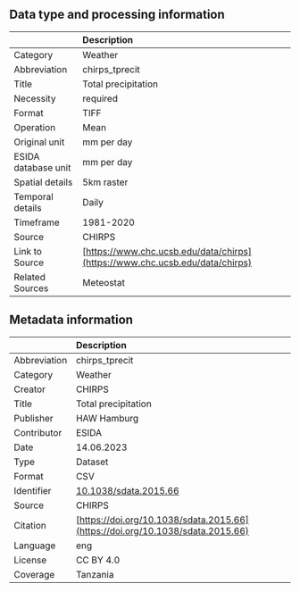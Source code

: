 ## Data type and processing information 

|                     | Description                                                                  |
|:--------------------|:-----------------------------------------------------------------------------|
| Category            | Weather                                                                      |
| Abbreviation        | chirps_tprecit                                                               |
| Title               | Total precipitation                                                          |
| Necessity           | required                                                                     |
| Format              | TIFF                                                                         |
| Operation           | Mean                                                                         |
| Original unit       | mm per day                                                                   |
| ESIDA database unit | mm per day                                                                   |
| Spatial details     | 5km raster                                                                   |
| Temporal details    | Daily                                                                        |
| Timeframe           | 1981-2020                                                                    |
| Source              | CHIRPS                                                                       |
| Link to Source      | [https://www.chc.ucsb.edu/data/chirps](https://www.chc.ucsb.edu/data/chirps) |
| Related Sources     | Meteostat                                                                    |

## Metadata information 

|              | Description                                                                    |
|:-------------|:-------------------------------------------------------------------------------|
| Abbreviation | chirps_tprecit                                                                 |
| Category     | Weather                                                                        |
| Creator      | CHIRPS                                                                         |
| Title        | Total precipitation                                                            |
| Publisher    | HAW Hamburg                                                                    |
| Contributor  | ESIDA                                                                          |
| Date         | 14.06.2023                                                                     |
| Type         | Dataset                                                                        |
| Format       | CSV                                                                            |
| Identifier   | [10.1038/sdata.2015.66](https://doi.org/10.1038/sdata.2015.66)                 |
| Source       | CHIRPS                                                                         |
| Citation     | [https://doi.org/10.1038/sdata.2015.66](https://doi.org/10.1038/sdata.2015.66) |
| Language     | eng                                                                            |
| License      | CC BY 4.0                                                                      |
| Coverage     | Tanzania                                                                       |
